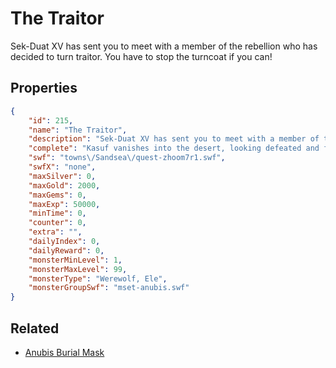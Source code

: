 # The Traitor

Sek-Duat XV has sent you to meet with a member of the rebellion who has decided to turn traitor. You have to stop the turncoat if you can!

## Properties

```json
{
    "id": 215,
    "name": "The Traitor",
    "description": "Sek-Duat XV has sent you to meet with a member of the rebellion who has decided to turn traitor. You have to stop the turncoat if you can!",
    "complete": "Kasuf vanishes into the desert, looking defeated and full of regret. That was a close call, but the rebellion is safe, thanks to you. Why did Sek-Duat send you instead of Zhoom? What does he have up his sleeve?",
    "swf": "towns\/Sandsea\/quest-zhoom7r1.swf",
    "swfX": "none",
    "maxSilver": 0,
    "maxGold": 2000,
    "maxGems": 0,
    "maxExp": 50000,
    "minTime": 0,
    "counter": 0,
    "extra": "",
    "dailyIndex": 0,
    "dailyReward": 0,
    "monsterMinLevel": 1,
    "monsterMaxLevel": 99,
    "monsterType": "Werewolf, Ele",
    "monsterGroupSwf": "mset-anubis.swf"
}
```

## Related

- [Anubis Burial Mask](../items/1528-anubis-burial-mask.md)

